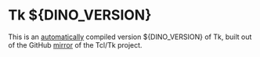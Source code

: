# Tk ${DINO_VERSION}

This is an [automatically][automation] compiled version ${DINO_VERSION} of Tk, built
out of the GitHub [mirror] of the Tcl/Tk project.

  [mirror]: https://github.com/tcltk/tk
  [automation]: ../.github/workflows/tk.yml

